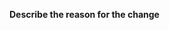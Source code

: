 **Describe the reason for the change**
<!-- A clear and concise description why this change is made, preferable with a link to an issue you've opened already. -->
